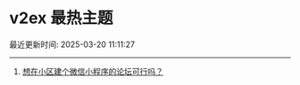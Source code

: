 # v2ex 最热主题

最近更新时间: 2025-03-20 11:11:27

--- 
1. [想在小区建个微信小程序的论坛可行吗？](https://www.v2ex.com/t/1119761) 

